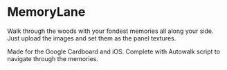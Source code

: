 # MemoryLane
Walk through the woods with your fondest memories all along your side.  Just upload the images and set them as the panel textures.

Made for the Google Cardboard and  iOS.  Complete with Autowalk script to navigate through the memories.
